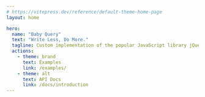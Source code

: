 ```yaml
---
# https://vitepress.dev/reference/default-theme-home-page
layout: home

hero:
  name: "Baby Query"
  text: "Write Less, Do More."
  tagline: Custom implementation of the popular JavaScript library jQuery.
  actions:
    - theme: brand
      text: Examples
      link: /examples/
    - theme: alt
      text: API Docs
      link: /docs/introduction
---
```


